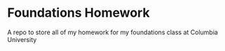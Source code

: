 # **Foundations Homework**

A repo to store all of my homework for my foundations class at Columbia University
